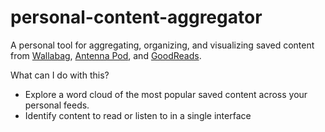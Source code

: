 # personal-content-aggregator
A personal tool for aggregating, organizing, and visualizing saved content from [Wallabag](https://www.wallabag.it/), [Antenna Pod](https://antennapod.org/), and [GoodReads](https://www.goodreads.com/).

What can I do with this?
* Explore a word cloud of the most popular saved content across your personal feeds.
* Identify content to read or listen to in a single interface
